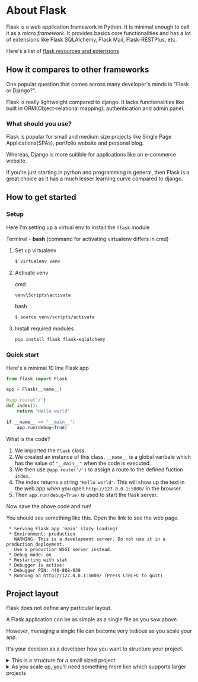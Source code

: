 # About Flask

Flask is a web application framework in Python. It is minimal enough to call it as a *micro framework*. It provides basics core functionalities and has a lot of extensions like Flask SQLAlchemy, Flask Mail, Flask-RESTPlus, etc.

Here's a list of [flask resources and extensions](https://github.com/humiaozuzu/awesome-flask)

## How it compares to other frameworks

One popular question that comes across many developer's minds is "Flask or Django?".

Flask is really lightweight compared to django. It lacks functionalities like built in ORM(Object-relational mapping), authentication and admin panel.

### What should you use?

Flask is popular for small and medium size projects like Single Page Applications(SPAs), portfolio website and personal blog.

Whereas, Django is more suitible for applications like an e-commerce website.

If you're just starting in python and programming in general, then Flask is a great choice as it has a much lesser learning curve compared to django.

## How to get started

### Setup

Here I'm setting up a virtual env to install the `flask` module

Terminal - **bash** (command for activating virtualenv differs in cmd)

1. Set up virtualenv
    ```bash
    $ virtualenv venv
    ```
2. Activate venv

    cmd
    ```cmd
    venv\Scripts\activate
    ```
    bash
    ```bash
    $ source venv/scripts/activate
    ```
3. Install required modules
    ```bash
    pip install flask flask-sqlalchemy
    ```

### Quick start

Here's a minimal 10 line Flask app

```py
from flask import Flask

app = Flask(__name__)

@app.route('/')
def index():
    return "Hello world"

if __name__ == "__main__":
    app.run(debug=True) 
```

What is the code?

1. We imported the `Flask` class. 
2. We created an instance of this class. `__name__` is a global varibale which has the value of `"__main__"` when the code is executed.
3. We then use `@app.route('/')` to assign a route to the defined fuction `index`.
4. The index returns a string `"Hello world"`. This will show up the text in the web app when you open `http://127.0.0.1:5000/` in the browser. 
5. Then `app.run(debug=True)` is used to start the flask server.

Now save the above code  and run!

You should see something like this. Open the link to see the web page.
```
 * Serving Flask app 'main' (lazy loading)
 * Environment: production
   WARNING: This is a development server. Do not use it in a production deployment.
   Use a production WSGI server instead.
 * Debug mode: on
 * Restarting with stat
 * Debugger is active!
 * Debugger PIN: 440-888-939
 * Running on http://127.0.0.1:5000/ (Press CTRL+C to quit)
 ```

## Project layout

Flask does not define any particular layout. 

A Flask application can be as simple as a single file as you saw above.

However, managing a single file can become very tedious as you scale your app. 

It's your decision as a developer how you want to structure your project.

<details>
          <summary>This is a structure for a small sized project</summary>
```txt
project-name
├─── static/
│    └─── style.css
├─── templates/
│    ├─── base.html
│    └─── index.html
├─── .gitignore
├─── app.py
├─── README.md
├─── requirements.txt
└─── test_client.py
```
</details>

<details>
          <summary>As you scale up, you'll need something more like which supports larger projects</summary>
          
```txt
learn-flask
├─── app/
│   ├─── __init__.py
│   ├─── app.py
│   ├─── templates/
│   │    ├─── base.html
│   │    ├─── index.html
│   └─── static/
│        └─── style.css
├─── tests/
│    ├─── test_client.py
├─── setup.py
├─── README.md
└─── requirements.txt
```
</details>